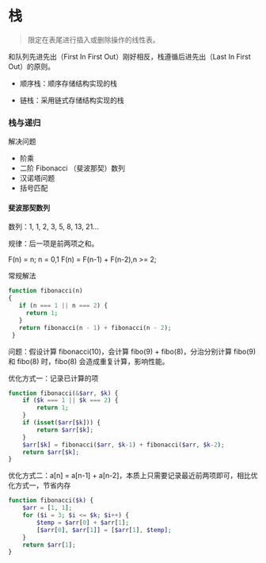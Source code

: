 # 栈

> 限定在表尾进行插入或删除操作的线性表。

和队列先进先出（First In First Out）刚好相反，栈遵循后进先出（Last In First Out）的原则。



- 顺序栈：顺序存储结构实现的栈

- 链栈：采用链式存储结构实现的栈



### 栈与递归



解决问题

- 阶乘
- 二阶 Fibonacci （斐波那契）数列
- 汉诺塔问题
- 括号匹配



#### 斐波那契数列

数列：1, 1, 2, 3, 5, 8, 13, 21... 

规律：后一项是前两项之和。

F(n) = n; n = 0,1
F(n) = F(n-1) + F(n-2),n >= 2;

常规解法

```php
function fibonacci(n)
{
   if (n === 1 || n === 2) {
     return 1;
   }
   return fibonacci(n - 1) + fibonacci(n - 2);
 }
```

问题：假设计算 fibonacci(10)，会计算 fibo(9) + fibo(8)，分治分别计算 fibo(9) 和 fibo(8) 时，fibo(8) 会造成重复计算，影响性能。

优化方式一：记录已计算的项

```php
function fibonacci(&$arr, $k) {
    if ($k === 1 || $k === 2) {
        return 1;
    }
    if (isset($arr[$k])) {
        return $arr[$k];
    }
    $arr[$k] = fibonacci($arr, $k-1) + fibonacci($arr, $k-2);
    return $arr[$k];
}
```



优化方式二：a[n] = a[n-1] + a[n-2]，本质上只需要记录最近前两项即可，相比优化方式一，节省内存

```php
function fibonacci($k) {
    $arr = [1, 1];
    for ($i = 3; $i <= $k; $i++) {
        $temp = $arr[0] + $arr[1];
        [$arr[0], $arr[1]] = [$arr[1], $temp];
    }
    return $arr[1];
}
```

